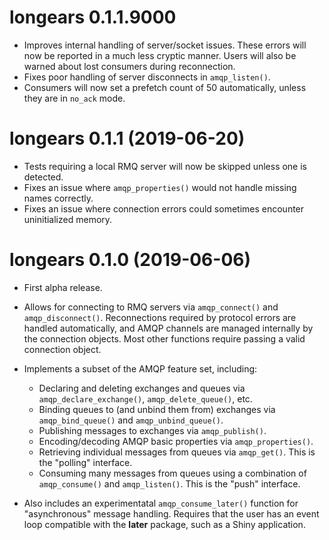 # longears 0.1.1.9000

- Improves internal handling of server/socket issues. These errors will now be
  reported in a much less cryptic manner. Users will also be warned about lost
  consumers during reconnection.
- Fixes poor handling of server disconnects in `amqp_listen()`.
- Consumers will now set a prefetch count of 50 automatically, unless they are
  in `no_ack` mode.

# longears 0.1.1 (2019-06-20)

- Tests requiring a local RMQ server will now be skipped unless one is detected.
- Fixes an issue where `amqp_properties()` would not handle missing names
  correctly.
- Fixes an issue where connection errors could sometimes encounter uninitialized
  memory.

# longears 0.1.0 (2019-06-06)

- First alpha release.

- Allows for connecting to RMQ servers via `amqp_connect()` and
  `amqp_disconnect()`. Reconnections required by protocol errors are handled
  automatically, and AMQP channels are managed internally by the connection
  objects. Most other functions require passing a valid connection object.

- Implements a subset of the AMQP feature set, including:

  - Declaring and deleting exchanges and queues via `amqp_declare_exchange()`,
    `amqp_delete_queue()`, etc.
  - Binding queues to (and unbind them from) exchanges via `amqp_bind_queue()`
    and `amqp_unbind_queue()`.
  - Publishing messages to exchanges via `amqp_publish()`.
  - Encoding/decoding AMQP basic properties via `amqp_properties()`.
  - Retrieving individual messages from queues via `amqp_get()`. This is the
    "polling" interface.
  - Consuming many messages from queues using a combination of `amqp_consume()`
    and `amqp_listen()`. This is the "push" interface.

- Also includes an experimentatal `amqp_consume_later()` function for
  "asynchronous" message handling. Requires that the user has an event loop
  compatible with the **later** package, such as a Shiny application.
